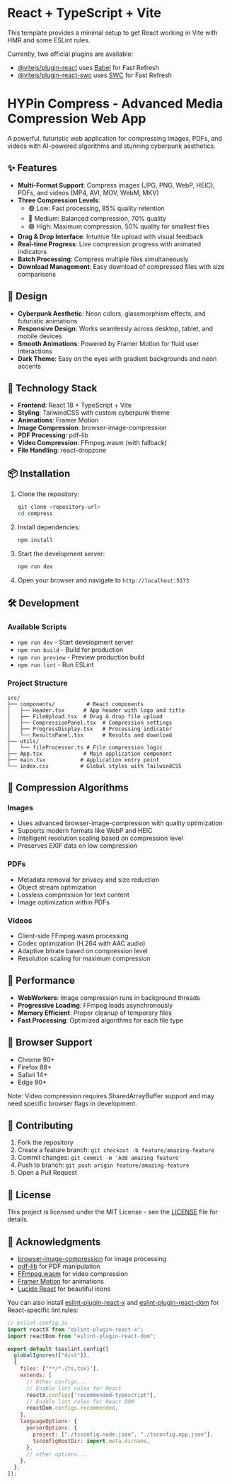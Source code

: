 # React + TypeScript + Vite

This template provides a minimal setup to get React working in Vite with HMR and some ESLint rules.

Currently, two official plugins are available:

- [@vitejs/plugin-react](https://github.com/vitejs/vite-plugin-react/blob/main/packages/plugin-react) uses [Babel](https://babeljs.io/) for Fast Refresh
- [@vitejs/plugin-react-swc](https://github.com/vitejs/vite-plugin-react/blob/main/packages/plugin-react-swc) uses [SWC](https://swc.rs/) for Fast Refresh

# HYPin Compress - Advanced Media Compression Web App

A powerful, futuristic web application for compressing images, PDFs, and videos with AI-powered algorithms and stunning cyberpunk aesthetics.

## ✨ Features

- **Multi-Format Support**: Compress images (JPG, PNG, WebP, HEIC), PDFs, and videos (MP4, AVI, MOV, WebM, MKV)
- **Three Compression Levels**:
  - 🟢 Low: Fast processing, 85% quality retention
  - 🔵 Medium: Balanced compression, 70% quality
  - 🟣 High: Maximum compression, 50% quality for smallest files
- **Drag & Drop Interface**: Intuitive file upload with visual feedback
- **Real-time Progress**: Live compression progress with animated indicators
- **Batch Processing**: Compress multiple files simultaneously
- **Download Management**: Easy download of compressed files with size comparisons

## 🎨 Design

- **Cyberpunk Aesthetic**: Neon colors, glassmorphism effects, and futuristic animations
- **Responsive Design**: Works seamlessly across desktop, tablet, and mobile devices
- **Smooth Animations**: Powered by Framer Motion for fluid user interactions
- **Dark Theme**: Easy on the eyes with gradient backgrounds and neon accents

## 🚀 Technology Stack

- **Frontend**: React 18 + TypeScript + Vite
- **Styling**: TailwindCSS with custom cyberpunk theme
- **Animations**: Framer Motion
- **Image Compression**: browser-image-compression
- **PDF Processing**: pdf-lib
- **Video Compression**: FFmpeg.wasm (with fallback)
- **File Handling**: react-dropzone

## 📦 Installation

1. Clone the repository:

   ```bash
   git clone <repository-url>
   cd compress
   ```

2. Install dependencies:

   ```bash
   npm install
   ```

3. Start the development server:

   ```bash
   npm run dev
   ```

4. Open your browser and navigate to `http://localhost:5173`

## 🛠️ Development

### Available Scripts

- `npm run dev` - Start development server
- `npm run build` - Build for production
- `npm run preview` - Preview production build
- `npm run lint` - Run ESLint

### Project Structure

```
src/
├── components/          # React components
│   ├── Header.tsx      # App header with logo and title
│   ├── FileUpload.tsx  # Drag & drop file upload
│   ├── CompressionPanel.tsx  # Compression settings
│   ├── ProgressDisplay.tsx   # Processing indicator
│   └── ResultsPanel.tsx      # Results and download
├── utils/
│   └── fileProcessor.ts # File compression logic
├── App.tsx             # Main application component
├── main.tsx           # Application entry point
└── index.css          # Global styles with TailwindCSS

```

## 🎯 Compression Algorithms

### Images

- Uses advanced browser-image-compression with quality optimization
- Supports modern formats like WebP and HEIC
- Intelligent resolution scaling based on compression level
- Preserves EXIF data on low compression

### PDFs

- Metadata removal for privacy and size reduction
- Object stream optimization
- Lossless compression for text content
- Image optimization within PDFs

### Videos

- Client-side FFmpeg.wasm processing
- Codec optimization (H.264 with AAC audio)
- Adaptive bitrate based on compression level
- Resolution scaling for maximum compression

## 🌟 Performance

- **WebWorkers**: Image compression runs in background threads
- **Progressive Loading**: FFmpeg loads asynchronously
- **Memory Efficient**: Proper cleanup of temporary files
- **Fast Processing**: Optimized algorithms for each file type

## 📱 Browser Support

- Chrome 90+
- Firefox 88+
- Safari 14+
- Edge 90+

Note: Video compression requires SharedArrayBuffer support and may need specific browser flags in development.

## 🤝 Contributing

1. Fork the repository
2. Create a feature branch: `git checkout -b feature/amazing-feature`
3. Commit changes: `git commit -m 'Add amazing feature'`
4. Push to branch: `git push origin feature/amazing-feature`
5. Open a Pull Request

## 📄 License

This project is licensed under the MIT License - see the [LICENSE](LICENSE) file for details.

## 🙏 Acknowledgments

- [browser-image-compression](https://github.com/Donaldcwl/browser-image-compression) for image processing
- [pdf-lib](https://github.com/Hopding/pdf-lib) for PDF manipulation
- [FFmpeg.wasm](https://github.com/ffmpegwasm/ffmpeg.wasm) for video compression
- [Framer Motion](https://www.framer.com/motion/) for animations
- [Lucide React](https://lucide.dev/) for beautiful icons

You can also install [eslint-plugin-react-x](https://github.com/Rel1cx/eslint-react/tree/main/packages/plugins/eslint-plugin-react-x) and [eslint-plugin-react-dom](https://github.com/Rel1cx/eslint-react/tree/main/packages/plugins/eslint-plugin-react-dom) for React-specific lint rules:

```js
// eslint.config.js
import reactX from "eslint-plugin-react-x";
import reactDom from "eslint-plugin-react-dom";

export default tseslint.config([
  globalIgnores(["dist"]),
  {
    files: ["**/*.{ts,tsx}"],
    extends: [
      // Other configs...
      // Enable lint rules for React
      reactX.configs["recommended-typescript"],
      // Enable lint rules for React DOM
      reactDom.configs.recommended,
    ],
    languageOptions: {
      parserOptions: {
        project: ["./tsconfig.node.json", "./tsconfig.app.json"],
        tsconfigRootDir: import.meta.dirname,
      },
      // other options...
    },
  },
]);
```
